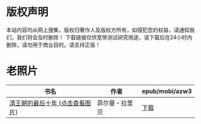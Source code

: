 # 版权声明

本站内容均从网上搜集，版权归著作人及版权方所有，如侵犯您的权益，请通知我们，我们将会及时删除！ 下载链接仅供宽带测试研究用途，请下载后在24小时内删除，请勿用于商业目的。请支持正版！

# 老照片

| 书名 | 作者 | epub/mobi/azw3 |
| --- | --- | --- |
| [清王朝的最后十年 (点击查看图片)](https://www.dushupai.com/attachment/2024/06/07/fb0f2598c2162852.jpg) | 菲尔曼・拉里贝 | [下载](https://url89.ctfile.com/f/31084289-1357035697-05658d?p=8866) |
